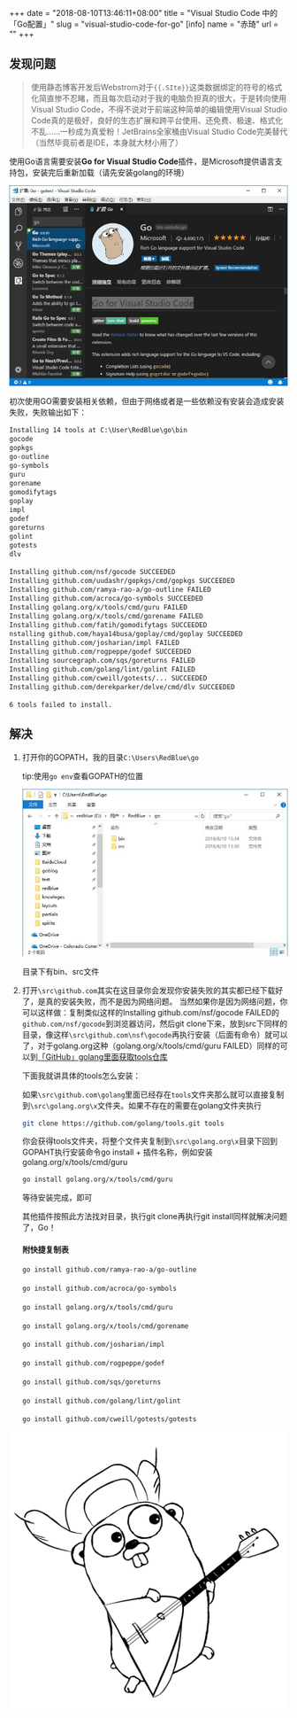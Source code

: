 +++
date = "2018-08-10T13:46:11+08:00"
title = "Visual Studio Code 中的「Go配置」"
slug = "visual-studio-code-for-go"
[info]
    name = "赤琦"
    url = ""
+++
## 发现问题

>使用静态博客开发后Webstrom对于`{{.SIte}}`这类数据绑定的符号的格式化简直惨不忍睹，而且每次启动对于我的电脑负担真的很大，于是转向使用Visual Studio Code，不得不说对于前端这种简单的编辑使用Visual Studio Code真的是极好，良好的生态扩展和跨平台使用、还免费、极速、格式化不乱……一秒成为真爱粉！JetBrains全家桶由Visual Studio Code完美替代（当然毕竟前者是IDE，本身就大材小用了）

使用Go语言需要安装**Go for Visual Studio Code**插件，是Microsoft提供语言支持包，安装完后重新加载（请先安装golang的环境）

![](/img/go-0.jpg)

初次使用GO需要安装相关依赖，但由于网络或者是一些依赖没有安装会造成安装失败，失败输出如下：

```
Installing 14 tools at C:\User\RedBlue\go\bin
gocode
gopkgs
go-outline
go-symbols
guru
gorename
gomodifytags
goplay
impl
godef
goreturns
golint
gotests
dlv

Installing github.com/nsf/gocode SUCCEEDED
Installing github.com/uudashr/gopkgs/cmd/gopkgs SUCCEEDED
Installing github.com/ramya-rao-a/go-outline FAILED
Installing github.com/acroca/go-symbols SUCCEEDED
Installing golang.org/x/tools/cmd/guru FAILED
Installing golang.org/x/tools/cmd/gorename FAILED
Installing github.com/fatih/gomodifytags SUCCEEDED
nstalling github.com/haya14busa/goplay/cmd/goplay SUCCEEDED
Installing github.com/josharian/impl FAILED
Installing github.com/rogpeppe/godef SUCCEEDED
Installing sourcegraph.com/sqs/goreturns FAILED
Installing github.com/golang/lint/golint FAILED
Installing github.com/cweill/gotests/... SUCCEEDED
Installing github.com/derekparker/delve/cmd/dlv SUCCEEDED

6 tools failed to install.
```

## 解决

1. 打开你的GOPATH，我的目录`C:\Users\RedBlue\go`

    tip:使用`go env`查看GOPATH的位置
  
    ![](/img/go-2.jpg)  
   
    目录下有bin、src文件

2. 打开`\src\github.com`其实在这目录你会发现你安装失败的其实都已经下载好了，是真的安装失败，而不是因为网络问题。
    当然如果你是因为网络问题，你可以这样做：复制类似这样的Installing github.com/nsf/gocode FAILED的`github.com/nsf/gocode`到浏览器访问，然后git clone下来，放到src下同样的目录，像这样`\src\github.com\nsf\gocode`再执行安装（后面有命令）就可以了，对于golang.org这种（golang.org/x/tools/cmd/guru FAILED）同样的可以到[「GitHub」golang里面获取tools仓库](https://github.com/golang/tools)

    下面我就讲具体的tools怎么安装：  

    如果`\src\github.com\golang`里面已经存在`tools`文件夹那么就可以直接复制到`\src\golang.org\x`文件夹。如果不存在的需要在golang文件夹执行
    ```Bash
    git clone https://github.com/golang/tools.git tools
    ```

    你会获得tools文件夹，将整个文件夹复制到`\src\golang.org\x`目录下回到GOPAHT执行安装命令go install + 插件名称，例如安装golang.org/x/tools/cmd/guru

    ```Bash
    go install golang.org/x/tools/cmd/guru
    ```

    等待安装完成，即可

    其他插件按照此方法找对目录，执行git clone再执行git install同样就解决问题了，Go！

    #### 附快捷复制表

    ```Bash
    go install github.com/ramya-rao-a/go-outline

    go install github.com/acroca/go-symbols

    go install golang.org/x/tools/cmd/guru

    go install golang.org/x/tools/cmd/gorename

    go install github.com/josharian/impl

    go install github.com/rogpeppe/godef

    go install github.com/sqs/goreturns

    go install github.com/golang/lint/golint

    go install github.com/cweill/gotests/gotests

    ```

![](/img/Gopher-ru.png)